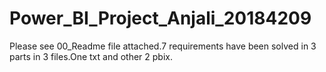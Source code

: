 # Power_BI_Project_Anjali_20184209
Please see 00_Readme file attached.7 requirements have been solved in 3 parts in 3 files.One txt and other 2 pbix.
